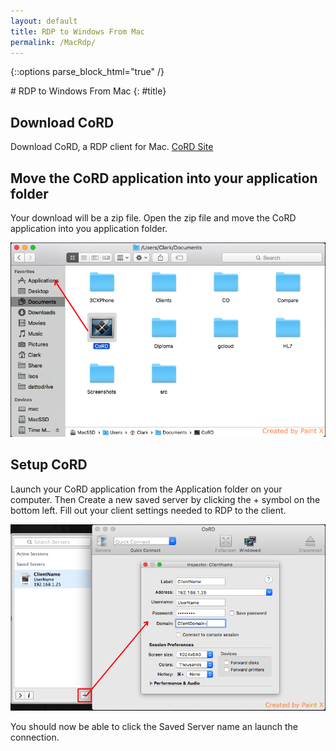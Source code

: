 ```yaml
---
layout: default
title: RDP to Windows From Mac
permalink: /MacRdp/
---
```

{::options parse_block_html="true" /}
<div class="content-wrapper">
  <div class="content">
# RDP to Windows From Mac
{: #title}

## Download CoRD

Download CoRD, a RDP client for Mac. [CoRD Site](http://cord.sourceforge.net/)

## Move the CoRD application into your application folder

Your download will be a zip file. Open the zip file and move the CoRD application into you application folder.

![Add CoRD to Application Folder](/assets/img/CpCoRD.png)

## Setup CoRD

Launch your CoRD application from the Application folder on your computer. Then Create a new saved server by clicking the + symbol on the bottom left. Fill out your client settings needed to RDP to the client.

![Setup RDP](/assets/img/SetupRDP.png)

You should now be able to click the Saved Server name an launch the connection.

  </div>
</div>
